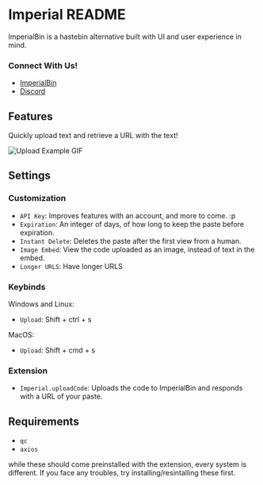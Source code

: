 # Imperial README

ImperialBin is a hastebin alternative built with UI and user experience in mind.

### Connect With Us!

- [ImperialBin](https://Imperialb.in)
- [Discord](https://discord.gg/cTm85eW49D)

## Features

Quickly upload text and retrieve a URL with the text!

![Upload Example GIF](https://media.giphy.com/media/YseOuoWYEdP96A8Hm1/giphy.gif)

## Settings

### Customization

- `API Key`: Improves features with an account, and more to come. :p
- `Expiration`: An integer of days, of how long to keep the paste before expiration.
- `Instant Delete`: Deletes the paste after the first view from a human.
- `Image Embed`: View the code uploaded as an image, instead of text in the embed.
- `Longer URLS`: Have longer URLS

### Keybinds

Windows and Linux:

- `Upload`: Shift + ctrl + s

MacOS:

- `Upload`: Shift + cmd + s

### Extension

- `Imperial.uploadCode`: Uploads the code to ImperialBin and responds with a URL of your paste.

## Requirements

- `qc`
- `axios`

while these should come preinstalled with the extension, every system is different. If you face any troubles, try installing/resintalling these first.
